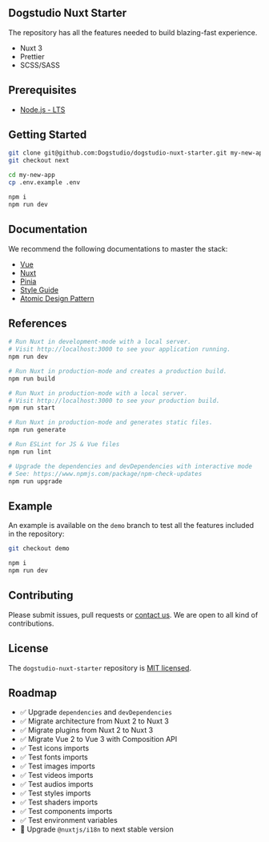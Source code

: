 ## Dogstudio Nuxt Starter

The repository has all the features needed to build blazing-fast experience.

- Nuxt 3
- Prettier
- SCSS/SASS

## Prerequisites

- [Node.js - LTS](https://nodejs.org/en/download/)

## Getting Started

```bash
git clone git@github.com:Dogstudio/dogstudio-nuxt-starter.git my-new-app
git checkout next
```

```bash
cd my-new-app
cp .env.example .env
```

```bash
npm i
npm run dev
```

## Documentation

We recommend the following documentations to master the stack:

- [Vue](https://vuejs.org/guide/introduction.html)
- [Nuxt](https://v3.nuxtjs.org/getting-started/introduction)
- [Pinia](https://pinia.vuejs.org/ssr/nuxt.html#installation)
- [Style Guide](https://vuejs.org/style-guide/)
- [Atomic Design Pattern](https://atomicdesign.bradfrost.com/table-of-contents/)

## References

```bash
# Run Nuxt in development-mode with a local server.
# Visit http://localhost:3000 to see your application running.
npm run dev

# Run Nuxt in production-mode and creates a production build.
npm run build

# Run Nuxt in production-mode with a local server.
# Visit http://localhost:3000 to see your production build.
npm run start

# Run Nuxt in production-mode and generates static files.
npm run generate

# Run ESLint for JS & Vue files
npm run lint

# Upgrade the dependencies and devDependencies with interactive mode
# See: https://www.npmjs.com/package/npm-check-updates
npm run upgrade
```

## Example

An example is available on the `demo` branch to test all the features included in the repository:  

```bash
git checkout demo
```

```bash
npm i
npm run dev
```

## Contributing

Please submit issues, pull requests or [contact us](devops+nuxt-starter@dogstudio.be). We are open to all kind of contributions.

## License

The `dogstudio-nuxt-starter` repository is [MIT licensed](/LICENSE.md).

## Roadmap

- :white_check_mark: Upgrade `dependencies` and `devDependencies`
- :white_check_mark: Migrate architecture from Nuxt 2 to Nuxt 3
- :white_check_mark: Migrate plugins from Nuxt 2 to Nuxt 3
- :white_check_mark: Migrate Vue 2 to Vue 3 with Composition API
- :white_check_mark: Test icons imports
- :white_check_mark: Test fonts imports
- :white_check_mark: Test images imports
- :white_check_mark: Test videos imports
- :white_check_mark: Test audios imports
- :white_check_mark: Test styles imports
- :white_check_mark: Test shaders imports
- :white_check_mark: Test components imports
- :white_check_mark: Test environment variables
- :construction: Upgrade `@nuxtjs/i18n` to next stable version
